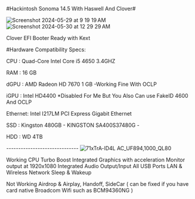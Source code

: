 #Hackintosh Sonoma 14.5 With Haswell And Clover#

![Screenshot 2024-05-29 at 9 19 19 AM](https://github.com/abdoelmorap/hackintosh-optix-9020-Sonoma/assets/51962828/21327ec2-7576-4ee0-af24-d0432f2ba7fb)
![Screenshot 2024-05-30 at 12 29 29 AM](https://github.com/abdoelmorap/hackintosh-optix-9020-Sonoma/assets/51962828/61edf640-3d72-4e9b-98ce-064370bfca2d)

Clover EFI Booter Ready with Kext 

#Hardware Compatibility
Specs:


CPU     : Quad-Core Intel Core i5 4650 3.4GHZ

RAM     : 16 GB

dGPU    : AMD Radeon HD 7670 1 GB -Working Fine With OCLP

iGPU    : Intel HD4400 *Disabled For Me But You Also Can use FakeID 4600 And OCLP

Ethernet: Intel I217LM PCI Express Gigabit Ethernet

SSD     : Kingston 480GB - KINGSTON SA400S37480G        -

HDD     : WD 4TB

*------------------------------*
![71xTrA-lD4L _AC_UF894,1000_QL80_](https://github.com/abdoelmorap/hackintosh-optix-9020-Sonoma/assets/51962828/5e2cbf92-b88b-4704-a797-ef64642851cc)


Working
CPU Turbo Boost
Integrated Graphics with acceleration
Monitor output at 1920x1080
Integrated Audio Output/Input
All USB Ports
LAN & Wireless Network
Sleep & Wakeup

Not Working
Airdrop & Airplay, Handoff, SideCar ( can be fixed if you have card  native Broadcom Wifi  such as BCM94360NG )

